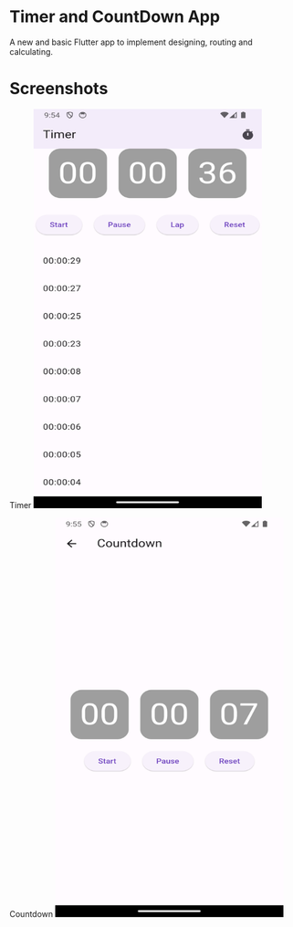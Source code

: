 # Timer and CountDown App

A new and basic Flutter app to implement designing, routing and calculating.

# Screenshots

Timer
<img src = "https://github.com/KevalB/Timer-and-Countdown-App/blob/main/39_Timer.png" width="400" height="700">

Countdown
<img src = "https://github.com/KevalB/Timer-and-Countdown-App/blob/main/39_Countdown.png" width="400" height="700">

